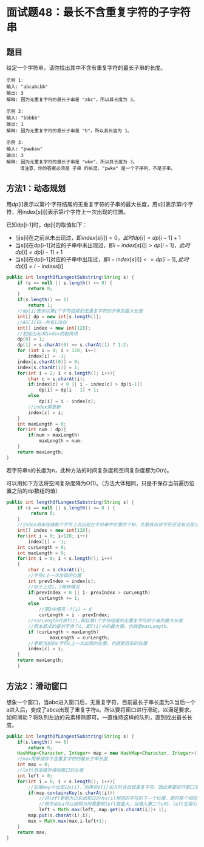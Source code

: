 # 面试题48：最长不含重复字符的子字符串

## 题目
给定一个字符串，请你找出其中不含有重复字符的最长子串的长度。

    示例 1:
    输入: "abcabcbb"
    输出: 3 
    解释: 因为无重复字符的最长子串是 "abc"，所以其长度为 3。

    示例 2:
    输入: "bbbbb"
    输出: 1
    解释: 因为无重复字符的最长子串是 "b"，所以其长度为 1。

    示例 3:
    输入: "pwwkew"
    输出: 3
    解释: 因为无重复字符的最长子串是 "wke"，所以其长度为 3。
         请注意，你的答案必须是 子串 的长度，"pwke" 是一个子序列，不是子串。

## 方法1：动态规划
用dp[i]表示以第i个字符结尾的无重复字符的子串的最大长度，用s[i]表示第i个字符，用index[s[i]]表示第i个字符上一次出现的位置。  

已知dp[i-1]时，dp[i]的取值如下：
* 当s[i]在之前从未出现过，即$index[s[i]] < 0，此时dp[i] = dp[i-1] + 1$
* 当s[i]在dp[i-1]对应的子串中未出现过，即$i - index[s[i]] > dp[i-1]，此时dp[i] = dp[i-1] + 1$
* 当s[i]在dp[i-1]对应的子串中出现过，即$i - index[s[i]] <= dp[i-1], 此时dp[i] = i - indexs[i]$
```java
public int lengthOfLongestSubstring(String s) {
    if (s == null || s.length() <= 0) {
        return 0;
    }
    if(s.length() == 1)
        return 1;
    //dp[i]表示以第i个字符结尾的无重复字符的子串的最大长度
    int[] dp = new int[s.length()];
    //ASCII码一共有128位
    int[] index = new int[128];
    //初始化dp和index的前两项
    dp[0] = 1;
    dp[1] = s.charAt(0) == s.charAt(1) ? 1:2;
    for (int i = 0; i < 128; i++)
        index[i] = -1;
    index[s.charAt(0)] = 0;
    index[s.charAt(1)] = 1;
    for(int i = 2; i < s.length(); i++){
        char c = s.charAt(i);
        if(index[c] < 0 || i - index[c] > dp[i-1])
            dp[i] = dp[i - 1] + 1;
        else
            dp[i] = i - index[c];
        //index需更新
        index[c] = i;
    }
    int maxLength = 0;
    for(int num : dp){
        if(num > maxLength)
            maxLength = num;
    }
    return maxLength;
}
```
若字符串s的长度为n，此种方法的时间复杂度和空间复杂度都为O(n)。

可以用如下方法将空间复杂度降为O(1)。（方法大体相同，只是不保存当前遍历位置之前的dp数组的值）
```java
public int lengthOfLongestSubstring(String s) {
    if (s == null || s.length() <= 0 ) {
         return 0;
    }
    //index用来存储每个字符上次出现在字符串中位置的下标，负数表示该字符还没有出现过
    int[] index = new int[128];
    for(int i = 0; i<128; i++)
        index[i] = -1;
    int curLength = 0;
    int maxLength = 0;    
    for(int i = 0; i < s.length(); i++)
    {
        char c = s.charAt(i);
        //字符c上一次出现的位置
        int prevIndex = index[c];
        //对于上述1，2两种情况
        if(prevIndex < 0 || i- prevIndex > curLength)
            curLength += 1;
        else
            //第3中情况：f(i) = d
            curLength = i - prevIndex;
        //curLength代表f(i),即以第i个字符结尾的无重复字符的子串的最大长度
        //而本题求的是对于各个i，即f(i)中的最大值，也就是maxLength。 
        if (curLength > maxLength) 
                maxLength = curLength;
        //更新当前的c字符c上一次出现的位置，也就是目前的位置     
        index[c] = i;     
    }
    return maxLength;
    }
```
## 方法2：滑动窗口
想象一个窗口，当abc进入窗口后，无重复字符，目前最长子串长度为3.当后一个a进入后，变成了abca出现了重复字符a。所以要将窗口进行滑动，以满足要求。如何滑动？将队列左边的元素移除即可。一直维持这样的队列，直到找出最长长度。

```java
public int lengthOfLongestSubstring(String s) {
    if(s.length() == 0)
        return 0;
    HashMap<Character, Integer> map = new HashMap<Character, Integer>();
    //max用来储存不含重复字符的最长子串长度
    int max = 0;
    //left用来储存滑动窗口的左端
    int left = 0;
    for(int i = 0; i < s.length(); i++){
        //如果map中出现过s[i]，则再将s[i]加入时会出现重复字符，因此需要进行窗口滑动，即更新left
        if(map.containsKey(s.charAt(i)))
            //将left更新为之前出现过的与s[i]相同的字符的下一个位置，即将那个相同字符滑出窗口
            //例子abba可以说明为何需要和left取最大，当填入第二个a时，left在索引为2处，但第1个a的下一个位置为索引为1处。
            left = Math.max(left, map.get(s.charAt(i))+ 1);
        map.put(s.charAt(i),i);
        max = Math.max(max,i-left+1);
    }
    return max;
}
```
